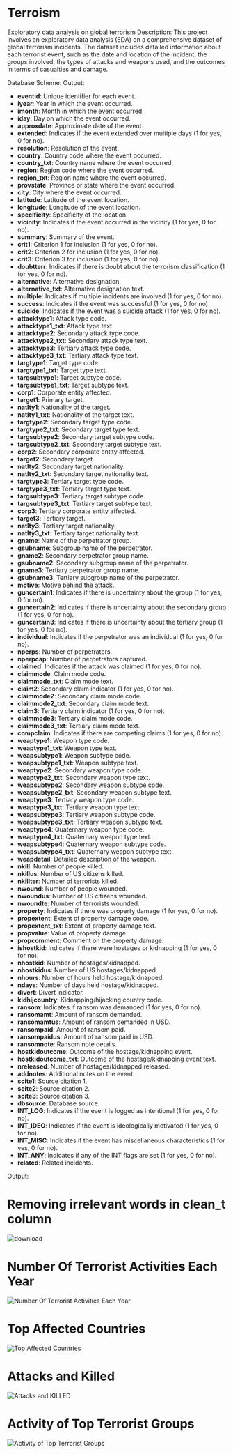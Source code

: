 # Terroism
Exploratory data analysis on global terrorism
Description:
This project involves an exploratory data analysis (EDA) on a comprehensive dataset of global terrorism incidents. The dataset includes detailed information about each terrorist event, such as the date and location of the incident, the groups involved, the types of attacks and weapons used, and the outcomes in terms of casualties and damage.

Database Scheme:
Output:
- **eventid**: Unique identifier for each event.
- **iyear**: Year in which the event occurred.
- **imonth**: Month in which the event occurred.
- **iday**: Day on which the event occurred.
- **approxdate**: Approximate date of the event.
- **extended**: Indicates if the event extended over multiple days (1 for yes, 0 for no).
- **resolution**: Resolution of the event.
- **country**: Country code where the event occurred.
- **country_txt**: Country name where the event occurred.
- **region**: Region code where the event occurred.
- **region_txt**: Region name where the event occurred.
- **provstate**: Province or state where the event occurred.
- **city**: City where the event occurred.
- **latitude**: Latitude of the event location.
- **longitude**: Longitude of the event location.
- **specificity**: Specificity of the location.
- **vicinity**: Indicates if the event occurred in the vicinity (1 for yes, 0 for no).
- **summary**: Summary of the event.
- **crit1**: Criterion 1 for inclusion (1 for yes, 0 for no).
- **crit2**: Criterion 2 for inclusion (1 for yes, 0 for no).
- **crit3**: Criterion 3 for inclusion (1 for yes, 0 for no).
- **doubtterr**: Indicates if there is doubt about the terrorism classification (1 for yes, 0 for no).
- **alternative**: Alternative designation.
- **alternative_txt**: Alternative designation text.
- **multiple**: Indicates if multiple incidents are involved (1 for yes, 0 for no).
- **success**: Indicates if the event was successful (1 for yes, 0 for no).
- **suicide**: Indicates if the event was a suicide attack (1 for yes, 0 for no).
- **attacktype1**: Attack type code.
- **attacktype1_txt**: Attack type text.
- **attacktype2**: Secondary attack type code.
- **attacktype2_txt**: Secondary attack type text.
- **attacktype3**: Tertiary attack type code.
- **attacktype3_txt**: Tertiary attack type text.
- **targtype1**: Target type code.
- **targtype1_txt**: Target type text.
- **targsubtype1**: Target subtype code.
- **targsubtype1_txt**: Target subtype text.
- **corp1**: Corporate entity affected.
- **target1**: Primary target.
- **natlty1**: Nationality of the target.
- **natlty1_txt**: Nationality of the target text.
- **targtype2**: Secondary target type code.
- **targtype2_txt**: Secondary target type text.
- **targsubtype2**: Secondary target subtype code.
- **targsubtype2_txt**: Secondary target subtype text.
- **corp2**: Secondary corporate entity affected.
- **target2**: Secondary target.
- **natlty2**: Secondary target nationality.
- **natlty2_txt**: Secondary target nationality text.
- **targtype3**: Tertiary target type code.
- **targtype3_txt**: Tertiary target type text.
- **targsubtype3**: Tertiary target subtype code.
- **targsubtype3_txt**: Tertiary target subtype text.
- **corp3**: Tertiary corporate entity affected.
- **target3**: Tertiary target.
- **natlty3**: Tertiary target nationality.
- **natlty3_txt**: Tertiary target nationality text.
- **gname**: Name of the perpetrator group.
- **gsubname**: Subgroup name of the perpetrator.
- **gname2**: Secondary perpetrator group name.
- **gsubname2**: Secondary subgroup name of the perpetrator.
- **gname3**: Tertiary perpetrator group name.
- **gsubname3**: Tertiary subgroup name of the perpetrator.
- **motive**: Motive behind the attack.
- **guncertain1**: Indicates if there is uncertainty about the group (1 for yes, 0 for no).
- **guncertain2**: Indicates if there is uncertainty about the secondary group (1 for yes, 0 for no).
- **guncertain3**: Indicates if there is uncertainty about the tertiary group (1 for yes, 0 for no).
- **individual**: Indicates if the perpetrator was an individual (1 for yes, 0 for no).
- **nperps**: Number of perpetrators.
- **nperpcap**: Number of perpetrators captured.
- **claimed**: Indicates if the attack was claimed (1 for yes, 0 for no).
- **claimmode**: Claim mode code.
- **claimmode_txt**: Claim mode text.
- **claim2**: Secondary claim indicator (1 for yes, 0 for no).
- **claimmode2**: Secondary claim mode code.
- **claimmode2_txt**: Secondary claim mode text.
- **claim3**: Tertiary claim indicator (1 for yes, 0 for no).
- **claimmode3**: Tertiary claim mode code.
- **claimmode3_txt**: Tertiary claim mode text.
- **compclaim**: Indicates if there are competing claims (1 for yes, 0 for no).
- **weaptype1**: Weapon type code.
- **weaptype1_txt**: Weapon type text.
- **weapsubtype1**: Weapon subtype code.
- **weapsubtype1_txt**: Weapon subtype text.
- **weaptype2**: Secondary weapon type code.
- **weaptype2_txt**: Secondary weapon type text.
- **weapsubtype2**: Secondary weapon subtype code.
- **weapsubtype2_txt**: Secondary weapon subtype text.
- **weaptype3**: Tertiary weapon type code.
- **weaptype3_txt**: Tertiary weapon type text.
- **weapsubtype3**: Tertiary weapon subtype code.
- **weapsubtype3_txt**: Tertiary weapon subtype text.
- **weaptype4**: Quaternary weapon type code.
- **weaptype4_txt**: Quaternary weapon type text.
- **weapsubtype4**: Quaternary weapon subtype code.
- **weapsubtype4_txt**: Quaternary weapon subtype text.
- **weapdetail**: Detailed description of the weapon.
- **nkill**: Number of people killed.
- **nkillus**: Number of US citizens killed.
- **nkillter**: Number of terrorists killed.
- **nwound**: Number of people wounded.
- **nwoundus**: Number of US citizens wounded.
- **nwoundte**: Number of terrorists wounded.
- **property**: Indicates if there was property damage (1 for yes, 0 for no).
- **propextent**: Extent of property damage code.
- **propextent_txt**: Extent of property damage text.
- **propvalue**: Value of property damage.
- **propcomment**: Comment on the property damage.
- **ishostkid**: Indicates if there were hostages or kidnapping (1 for yes, 0 for no).
- **nhostkid**: Number of hostages/kidnapped.
- **nhostkidus**: Number of US hostages/kidnapped.
- **nhours**: Number of hours held hostage/kidnapped.
- **ndays**: Number of days held hostage/kidnapped.
- **divert**: Divert indicator.
- **kidhijcountry**: Kidnapping/hijacking country code.
- **ransom**: Indicates if ransom was demanded (1 for yes, 0 for no).
- **ransomamt**: Amount of ransom demanded.
- **ransomamtus**: Amount of ransom demanded in USD.
- **ransompaid**: Amount of ransom paid.
- **ransompaidus**: Amount of ransom paid in USD.
- **ransomnote**: Ransom note details.
- **hostkidoutcome**: Outcome of the hostage/kidnapping event.
- **hostkidoutcome_txt**: Outcome of the hostage/kidnapping event text.
- **nreleased**: Number of hostages/kidnapped released.
- **addnotes**: Additional notes on the event.
- **scite1**: Source citation 1.
- **scite2**: Source citation 2.
- **scite3**: Source citation 3.
- **dbsource**: Database source.
- **INT_LOG**: Indicates if the event is logged as intentional (1 for yes, 0 for no).
- **INT_IDEO**: Indicates if the event is ideologically motivated (1 for yes, 0 for no).
- **INT_MISC**: Indicates if the event has miscellaneous characteristics (1 for yes, 0 for no).
- **INT_ANY**: Indicates if any of the INT flags are set (1 for yes, 0 for no).
- **related**: Related incidents.

Output:
# Removing irrelevant words in clean_t column
![download](https://github.com/user-attachments/assets/ebf0b3ce-1da7-437d-8bf9-6c0d4e667224)
# Number Of Terrorist Activities Each Year
![Number Of Terrorist Activities Each Year](https://github.com/user-attachments/assets/3086f99f-bbe6-4a63-90dd-5475f4deb85c)
# Top Affected Countries
![Top Affected Countries](https://github.com/user-attachments/assets/0737a248-61af-41a2-bb92-e9d96da07ff5)
# Attacks and Killed
![Attacks and KILLED](https://github.com/user-attachments/assets/66743f2f-3d27-4fbd-b4d2-c0bb010b4682)
# Activity of Top Terrorist Groups
![Activity of Top Terrorist Groups](https://github.com/user-attachments/assets/fc91b853-8863-475a-b6dd-336a030253a2)

